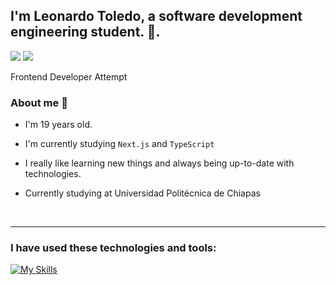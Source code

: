 ## I'm Leonardo Toledo, a software development engineering student. 👋.
<a href="https://www.linkedin.com/in/leonardo-toledo-velazco-ab4510224/"><img src="https://img.shields.io/static/v1?label=&message=LINKEDIN&color=blue&style=for-the-badge&logo=linkedin"></a>
<a href="https://twitter.com/leo_td_v"><img src="https://img.shields.io/static/v1?label=&message=TWITTER&logoColor=white&color=1DA1F2&style=for-the-badge&logo=TWITTER"></a>

Frontend Developer Attempt

### About me 🦧

-  I'm 19 years old.

- I'm currently studying `Next.js` and `TypeScript`

- I really like learning new things and always being up-to-date with technologies.

- Currently studying at Universidad Politécnica de Chiapas

<br>

---
### I have used these technologies and tools:

  [![My Skills](https://skillicons.dev/icons?i=html,css,js,ts,react,materialui,tailwind,vercel,nextjs,figma)](https://skillicons.dev)
 

